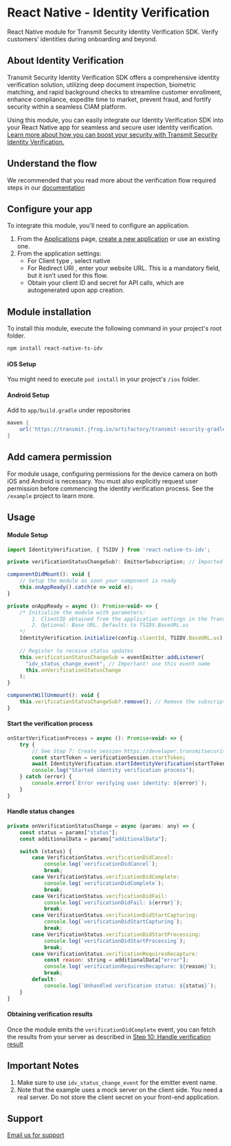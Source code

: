 # React Native - Identity Verification

React Native module for Transmit Security Identity Verification SDK. Verify customers’ identities during onboarding and beyond.

## About Identity Verification
Transmit Security Identity Verification SDK offers a comprehensive identity verification solution, utilizing deep document inspection, biometric matching, and rapid background checks to streamline customer enrollment, enhance compliance, expedite time to market, prevent fraud, and fortify security within a seamless CIAM platform. 


Using this module, you can easily integrate our Identity Verification SDK into your React Native app for seamless and secure user identity verification.<br>
[Learn more about how you can boost your security with Transmit Security Identity Verification.](https://transmitsecurity.com/platform/identity-verification)

## Understand the flow
We recommended that you read more about the verification flow required steps in our [documentation](https://developer.transmitsecurity.com/guides/verify/quick_start_ios/)


## Configure your app
To integrate this module, you'll need to configure an application.

1. From the [Applications](https://portal.transmitsecurity.io/applications) page, [create a new application](https://developer.transmitsecurity.com/guides/user/create_new_application/) or use an existing one.
2. From the application settings:
    * For Client type , select native
    * For Redirect URI , enter your website URL. This is a mandatory field, but it isn't used for this flow.
    * Obtain your client ID and secret for API calls, which are autogenerated upon app creation.

## Module installation
To install this module, execute the following command in your project's root folder.
```sh
npm install react-native-ts-idv
```

#### iOS Setup
You might need to execute `pod install` in your project's `/ios` folder.

#### Android Setup
Add to `app/build.gradle` under repositories

```gradle
maven {
    url('https://transmit.jfrog.io/artifactory/transmit-security-gradle-release-local/')
}
```

## Add camera permission
For module usage, configuring permissions for the device camera on both iOS and Android is necessary. You must also explicitly request user permission before commencing the identity verification process. See the `/example` project to learn more.

## Usage

#### Module Setup
```js
import IdentityVerification, { TSIDV } from 'react-native-ts-idv';

private verificationStatusChangeSub?: EmitterSubscription; // Imported from react-native

componentDidMount(): void {
    // Setup the module as soon your component is ready
    this.onAppReady().catch(e => void e);
}

private onAppReady = async (): Promise<void> => {
    /* Initialize the module with parameters: 
        1. ClientID obtained from the application settings in the Transmit portal
        2. Optional: Base URL. Defaults to TSIDV.BaseURL.us
    */
    IdentityVerification.initialize(config.clientId, TSIDV.BaseURL.us);
    
    // Register to receive status updates
    this.verificationStatusChangeSub = eventEmitter.addListener(
      "idv_status_change_event", // Important! use this event name
      this.onVerificationStatusChange
    );
}

componentWillUnmount(): void {
    this.verificationStatusChangeSub?.remove(); // Remove the subscription when it's no longer needed
}
```

#### Start the verification process
```js
onStartVerificationProcess = async (): Promise<void> => {
    try {
        // See Step 7: Create session https://developer.transmitsecurity.com/guides/verify/quick_start_ios/ to get startToken
        const startToken = verificationSession.startToken; 
        await IdentityVerification.startIdentityVerification(startToken); // This will trigger the native SDK to start the flow
        console.log("Started identity verification process");
    } catch (error) {
        console.error(`Error verifying user identity: ${error}`);
    }
}
```

#### Handle status changes
```js
private onVerificationStatusChange = async (params: any) => {
    const status = params["status"];
    const additionalData = params["additionalData"];

    switch (status) {
        case VerificationStatus.verificationDidCancel:
            console.log(`verificationDidCancel`);
            break;
        case VerificationStatus.verificationDidComplete:
            console.log(`verificationDidComplete`);
            break;
        case VerificationStatus.verificationDidFail:
            console.log(`verificationDidFail: ${error}`);
            break;
        case VerificationStatus.verificationDidStartCapturing:
            console.log(`verificationDidStartCapturing`);
            break;
        case VerificationStatus.verificationDidStartProcessing:
            console.log(`verificationDidStartProcessing`);
            break;
        case VerificationStatus.verificationRequiresRecapture:
            const reason: string = additionalData["error"];
            console.log(`verificationRequiresRecapture: ${reason}`);
            break;
        default:
            console.log(`Unhandled verification status: ${status}`);
    }
}

```

#### Obtaining verification results
Once the module emits the `verificationDidComplete` event, you can fetch the results from your server as described in [Step 10: Handle verification result](https://developer.transmitsecurity.com/guides/verify/quick_start_ios/#step-10-handle-verification-result) 

## Important Notes
1. Make sure to use `idv_status_change_event` for the emitter event name.
2. Note that the example uses a mock server on the client side. You need a real server. Do not store the client secret on your front-end application.

## Support
[Email us for support](info@transmitsecurity.com)